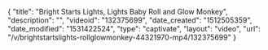 {
    "title": "Bright Starts Lights, Lights Baby Roll and Glow Monkey",
    "description": "",
    "videoid": "132375699",
    "date_created": "1512505359",
    "date_modified": "1531422524",
    "type": "captivate",
    "layout": "video",
    "url": "\/v\/brightstartslights-rollglowmonkey-44321970-mp4\/132375699"
}